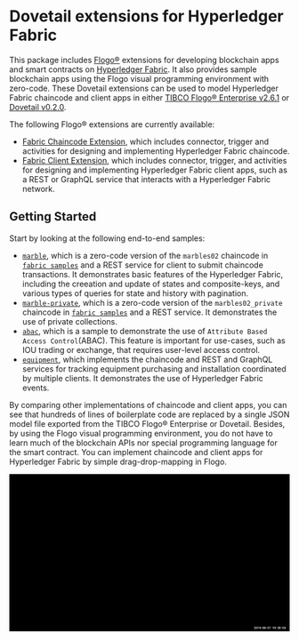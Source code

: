# Dovetail extensions for Hyperledger Fabric
This package includes [Flogo®](https://www.flogo.io/) extensions for developing blockchain apps and smart contracts on [Hyperledger Fabric](https://www.hyperledger.org/projects/fabric).  It also provides sample blockchain apps using the Flogo visual programming environment with zero-code.  These Dovetail extensions can be used to model Hyperledger Fabric chaincode and client apps in either [TIBCO Flogo® Enterprise v2.6.1](https://docs.tibco.com/products/tibco-flogo-enterprise-2-6-1) or [Dovetail v0.2.0](https://github.com/TIBCOSoftware/dovetail).

The following Flogo® extensions are currently available:
- [Fabric Chaincode Extension](fabric), which includes connector, trigger and activities for designing and implementing Hyperledger Fabric chaincode.
- [Fabric Client Extension](fabclient), which includes connector, trigger, and activities for designing and implementing Hyperledger Fabric client apps, such as a REST or GraphQL service that interacts with a Hyperledger Fabric network.

## Getting Started
Start by looking at the following end-to-end samples:
- [`marble`](samples/marble), which is a zero-code version of the `marbles02` chaincode in [`fabric samples`](https://github.com/hyperledger/fabric-samples/tree/release-1.4/chaincode) and a REST service for client to submit chaincode transactions.  It demonstrates basic features of the Hyperledger Fabric, including the creeation and update of states and composite-keys, and various types of queries for state and history with pagination.
- [`marble-private`](samples/marble-private), which is a zero-code version of the `marbles02_private` chaincode in [`fabric samples`](https://github.com/hyperledger/fabric-samples/tree/release-1.4/chaincode) and a REST service.  It demonstrates the use of private collections.
- [ `abac`](samples/abac), which is a sample to demonstrate the use of `Attribute Based Access Control`(ABAC). This feature is important for use-cases, such as IOU trading or exchange, that requires user-level access control.
- [ `equipment`](samples/equipment), which implements the chaincode and REST and GraphQL services for tracking equipment purchasing and installation coordinated by multiple clients. It demonstrates the use of Hyperledger Fabric events.

By comparing other implementations of chaincode and client apps, you can see that hundreds of lines of boilerplate code are replaced by a single JSON model file exported from the TIBCO Flogo® Enterprise or Dovetail.  Besides, by using the Flogo visual programming environment, you do not have to learn much of the blockchain APIs nor special programming language for the smart contract.  You can implement chaincode and client apps for Hyperledger Fabric by simple drag-drop-mapping in Flogo.

![Output sample](import-app.gif)
